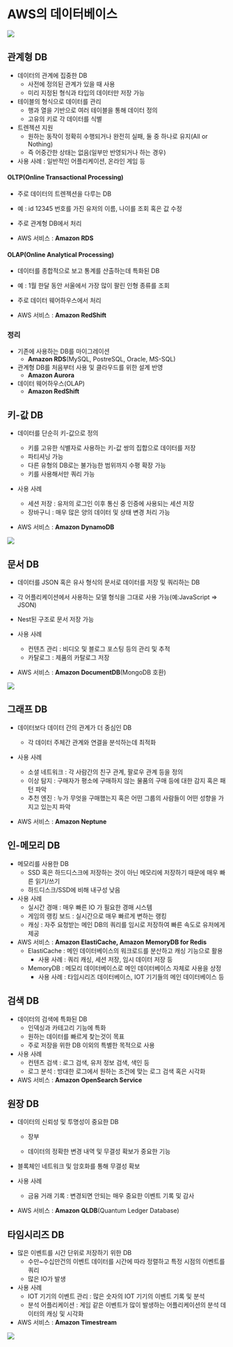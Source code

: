 # AWS의 데이터베이스

![](./images/AWS의DB.png)

## 관계형 DB

* 데이터의 관계에 집중한 DB
  * 사전에 정의된 관계가 있을 때 사용
  * 미리 지정된 형식과 타입의 데이터만 저장 가능
* 테이블의 형식으로 데이터를 관리
  * 행과 열을 기반으로 여러 테이블을 통해 데이터 정의
  * 고유의 키로 각 데이터를 식별
* 트렌젝션 지원
  * 원하는 동작이 정확히 수행되거나 완전히 실패, 둘 중 하나로 유지(All or Nothing)
  * 즉 어중간한 상태는 없음(일부만 반영되거나 하는 경우)
* 사용 사례 : 일반적인 어플리케이션, 온라인 게임 등

#### OLTP(Online Transactional Processing)

* 주로 데이터의 트렌젝션을 다루는 DB
* 예 : id 12345 번호를 가진 유저의 이름, 나이를 조회 혹은 값 수정

* 주로 관계형 DB에서 처리
* AWS 서비스 : **Amazon RDS**

#### OLAP(Online Analytical Processing)

* 데이터를 종합적으로 보고 통계를 산출하는데 특화된 DB
* 예 : 1월 한달 동안 서울에서 가장 많이 팔린 인형 종류를 조회

* 주로 데이터 웨어하우스에서 처리
* AWS 서비스 : **Amazon RedShift**

### 정리

* 기존에 사용하는 DB를 마이그레이션
  * **Amazon RDS**(MySQL, PostreSQL, Oracle, MS-SQL)
* 관계형 DB를 처음부터 사용 및 클라우드를 위한 설계 반영
  * **Amazon Aurora**
* 데이터 웨어하우스(OLAP)
  * **Amazon RedShift**

## 키-값 DB

* 데이터를 단순히 키-값으로 정의
  * 키를 고유한 식별자로 사용하는 키-값 쌍의 집합으로 데이터를 저장
  * 파티셔닝 가능
  * 다른 유형의 DB로는 불가능한 범위까지 수평 확장 가능
  * 키를 사용해서만 쿼리 가능

* 사용 사례
  * 세션 저장 : 유저의 로그인 이후 통신 중 인증에 사용되는 세션 저장
  * 장바구니 : 매우 많은 양의 데이터 및 상태 변경 처리 가능
* AWS 서비스 : **Amazon DynamoDB**

![](./images/키값DB의항목.png)

## 문서 DB

* 데이터를 JSON 혹은 유사 형식의 문서로 데이터를 저장 및 쿼리하는 DB
* 각 어플리케이션에서 사용하는 모델 형식을 그대로 사용 가능(예:JavaScript => JSON)
* Nest된 구조로 문서 저장 가능

* 사용 사례
  * 컨텐츠 관리 : 비디오 및 블로그 포스팅 등의 관리 및 추적
  * 카탈로그 : 제품의 카탈로그 저장
* AWS 서비스 : **Amazon DocumentDB**(MongoDB 호환)

![](./images/문서DB샘플.png)

## 그래프 DB

* 데이터보다 데이터 간의 관계가 더 중심인 DB
  * 각 데이터 주체간 관계와 연결을 분석하는데 최적화
* 사용 사례
  * 소셜 네트워크 : 각 사람간의 친구 관계, 팔로우 관계 등을 정의
  * 이상 탐지 : 구매자가 평소에 구매하지 않는 물품의 구매 등에 대한 감지 혹은 패턴 파악
  * 추천 엔진 : 누가 무엇을 구매했는지 혹은 어떤 그룹의 사람들이 어떤 성향을 가지고 있는지 파악

* AWS 서비스 : **Amazon Neptune**

## 인-메모리 DB

* 메모리를 사용한 DB
  * SSD 혹은 하드디스크에 저장하는 것이 아닌 메모리에 저장하기 때문에 매우 빠른 읽기/쓰기
  * 하드디스크/SSD에 비해 내구성 낮음
* 사용 사례
  * 실시간 경매 : 매우 빠른 IO 가 필요한 경매 시스템
  * 게임의 랭킹 보드 : 실시간으로 매우 빠르게 변하는 랭킹
  * 캐싱 : 자주 요청받는 메인 DB의 쿼리를 임시로 저장하여 빠른 속도로 유저에게 제공
* AWS 서비스 : **Amazon ElastiCache, Amazon MemoryDB for Redis**
  * ElastiCache : 메인 데이터베이스의 워크로드를 분산하고 캐싱 기능으로 활용
    * 사용 사례 : 쿼리 캐싱, 세션 저장, 임시 데이터 저장 등
  * MemoryDB : 메모리 데이터베이스로 메인 데이터베이스 자체로 사용을 상정
    * 사용 사례 : 타임시리즈 데이터베이스, IOT 기기들의 메인 데이터베이스 등

## 검색 DB

* 데이터의 검색에 특화된 DB
  * 인덱싱과 카테고리 기능에 특화
  * 원하는 데이터를 빠르게 찾는것이 목표
  * 주로 저장을 위한 DB 이외의 특별한 목적으로 사용
* 사용 사례
  * 컨텐츠 검색 : 로그 검색, 유저 정보 검색, 색인 등
  * 로그 분석 : 방대한 로그에서 원하는 조건에 맞는 로그 검색 혹은 시각화
* AWS 서비스 : **Amazon OpenSearch Service**

## 원장 DB

* 데이터의 신뢰성 및 투명성이 중요한 DB

  * 장부

  * 데이터의 정확한 변경 내역 및 무결성 확보가 중요한 기능

* 블록체인 네트워크 및 암호화를 통해 무결성 확보

* 사용 사례

  * 금융 거래 기록 : 변경되면 안되는 매우 중요한 이벤트 기록 및 감사

* AWS 서비스 : **Amazon QLDB**(Quantum Ledger Database)

## 타임시리즈 DB

* 많은 이벤트를 시간 단위로 저장하기 위한 DB
  * 수만~수십만건의 이벤트 데이터를 시간에 따라 정렬하고 특정 시점의 이벤트를 쿼리
  * 많은 IO가 발생
* 사용 사례
  * IOT 기기의 이벤트 관리 : 많은 숫자의 IOT 기기의 이벤트 기록 및 분석
  * 분석 어플리케이션 : 게임 같은 이벤트가 많이 발생하는 어플리케이션의 분석 데이터의 캐싱 및 시각화
* AWS 서비스 : **Amazon Timestream**

![](./images/타임시리즈DB샘플.png)